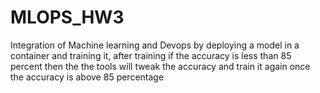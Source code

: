 # MLOPS_HW3
Integration of Machine learning and Devops by deploying a model in a container and training it, after training if the accuracy is less than 85 percent then the the tools will tweak the accuracy and train it again once the accuracy is above 85 percentage
